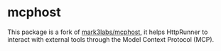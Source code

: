 # mcphost

This package is a fork of [mark3labs/mcphost], it helps HttpRunner to interact with external tools through the Model Context Protocol (MCP).

[mark3labs/mcphost]: https://github.com/mark3labs/mcphost